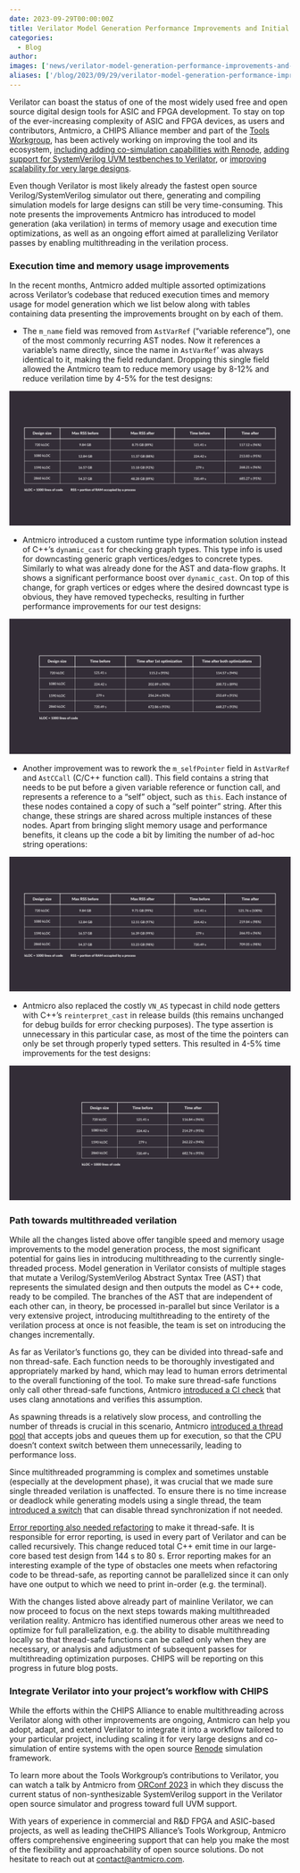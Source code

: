 ```yaml
---
date: 2023-09-29T00:00:00Z
title: Verilator Model Generation Performance Improvements and Initial Multithreaded Verilation Support
categories:
  - Blog
author:  
images: ['news/verilator-model-generation-performance-improvements-and-initial-multithreaded-verilation-support/Accelerating-model-generation-in-Verilator--blog-CHIPS.svg']
aliases: ['/blog/2023/09/29/verilator-model-generation-performance-improvements-and-initial-multithreaded-verilation-support/']
---
```


Verilator can boast the status of one of the most widely used free and open source digital design tools for ASIC and FPGA development. To stay on top of the ever-increasing complexity of ASIC and FPGA devices, as users and contributors, Antmicro, a CHIPS Alliance member and part of the [Tools Workgroup](https://lists.chipsalliance.org/g/tools-wg), has been actively working on improving the tool and its ecosystem, [including adding co-simulation capabilities with Renode](https://antmicro.com/blog/2023/01/cpu-rtl-co-simulation-in-renode/), [adding support for SystemVerilog UVM testbenches to Verilator](https://antmicro.com/blog/2023/01/open-source-systemverilog-uvm-support-in-verilator/), or [improving scalability for very large designs](https://antmicro.com/blog/2022/11/scaling-verilator-for-very-large-designs/).

Even though Verilator is most likely already the fastest open source Verilog/SystemVerilog simulator out there, generating and compiling simulation models for large designs can still be very time-consuming. This note presents the improvements Antmicro has introduced to model generation (aka verilation) in terms of memory usage and execution time optimizations, as well as an ongoing effort aimed at parallelizing Verilator passes by enabling multithreading in the verilation process.

### Execution time and memory usage improvements

In the recent months, Antmicro added multiple assorted optimizations across Verilator’s codebase that reduced execution times and memory usage for model generation which we list below along with tables containing data presenting the improvements brought on by each of them.

* The `m_name` field was removed from `AstVarRef` (“variable reference”), one of the most commonly recurring AST nodes. Now it references a variable’s name directly, since the name in `AstVarRef`’ was always identical to it, making the field redundant. Dropping this single field allowed the Antmicro team to reduce memory usage by 8-12% and reduce verilation time by 4-5% for the test designs:

![Performance comparison 1](Accelerating-model-generation-in-Verilator--blog-tabel-1.svg)

* Antmicro introduced a custom runtime type information solution instead of C++’s `dynamic_cast` for checking graph types. This type info is used for downcasting generic graph vertices/edges to concrete types. Similarly to what was already done for the AST and data-flow graphs. It shows a significant performance boost over `dynamic_cast`. On top of this change, for graph vertices or edges where the desired downcast type is obvious, they have removed typechecks, resulting in further performance improvements for our test designs:

![Performance comparison 2](Accelerating-model-generation-in-Verilator--blog-tabel-1_1.svg)

* Another improvement was to rework the `m_selfPointer` field in `AstVarRef` and `AstCCall` (C/C++ function call). This field contains a string that needs to be put before a given variable reference or function call, and represents a reference to a “self” object, such as `this`. Each instance of these nodes contained a copy of such a “self pointer” string. After this change, these strings are shared across multiple instances of these nodes. Apart from bringing slight memory usage and performance benefits, it cleans up the code a bit by limiting the number of ad-hoc string operations:

![Performance comparison 3](Accelerating-model-generation-in-Verilator--blog-tabel-3.svg)

* Antmicro also replaced the costly `VN_AS` typecast in child node getters with C++’s `reinterpret_cast` in release builds (this remains unchanged for debug builds for error checking purposes). The type assertion is unnecessary in this particular case, as most of the time the pointers can only be set through properly typed setters. This resulted in 4-5% time improvements for the test designs:

![Performance comparison 4](Accelerating-model-generation-in-Verilator--blog-tabel-4.svg)

### Path towards multithreaded verilation

While all the changes listed above offer tangible speed and memory usage improvements to the model generation process, the most significant potential for gains lies in introducing multithreading to the currently single-threaded process. Model generation in Verilator consists of multiple stages that mutate a Verilog/SystemVerilog Abstract Syntax Tree (AST) that represents the simulated design and then outputs the model as C++ code, ready to be compiled. The branches of the AST that are independent of each other can, in theory, be processed in-parallel but since Verilator is a very extensive project, introducing multithreading to the entirety of the verilation process at once is not feasible, the team is set on introducing the changes incrementally.

As far as Verilator’s functions go, they can be divided into thread-safe and non thread-safe. Each function needs to be thoroughly investigated and appropriately marked by hand, which may lead to human errors detrimental to the overall functioning of the tool. To make sure thread-safe functions only call other thread-safe functions, Antmicro [introduced a CI check](https://github.com/verilator/verilator/pull/3748) that uses clang annotations and verifies this assumption.

As spawning threads is a relatively slow process, and controlling the number of threads is crucial in this scenario, Antmicro [introduced a thread pool](https://github.com/verilator/verilator/pull/3898) that accepts jobs and queues them up for execution, so that the CPU doesn’t context switch between them unnecessarily, leading to performance loss.

Since multithreaded programming is complex and sometimes unstable (especially at the development phase), it was crucial that we made sure single threaded verilation is unaffected. To ensure there is no time increase or deadlock while generating models using a single thread, the team [introduced a switch](https://github.com/verilator/verilator/pull/4048) that can disable thread synchronization if not needed.

[Error reporting also needed refactoring](https://github.com/verilator/verilator/pull/3680) to make it thread-safe. It is responsible for error reporting, is used in every part of Verilator and can be called recursively. This change reduced total C++ emit time in our large-core based test design from 144 s to 80 s. Error reporting makes for an interesting example of the type of obstacles one meets when refactoring code to be thread-safe, as reporting cannot be parallelized since it can only have one output to which we need to print in-order (e.g. the terminal).

With the changes listed above already part of mainline Verilator, we can now proceed to focus on the next steps towards making multithreaded verilation reality. Antmicro has identified numerous other areas we need to optimize for full parallelization, e.g. the ability to disable multithreading locally so that thread-safe functions can be called only when they are necessary, or analysis and adjustment of subsequent passes for multithreading optimization purposes. CHIPS will be reporting on this progress in future blog posts.

### Integrate Verilator into your project’s workflow with CHIPS

While the efforts within the CHIPS Alliance to enable multithreading across Verilator along with other improvements are ongoing, Antmicro can help you adopt, adapt, and extend Verilator to integrate it into a workflow tailored to your particular project, including scaling it for very large designs and co-simulation of entire systems with the open source [Renode](https://renode.io) simulation framework.

To learn more about the Tools Workgroup’s contributions to Verilator, you can watch a talk by Antmicro from [ORConf 2023](https://orconf.org/) in which they discuss the current status of non-synthesizable SystemVerilog support in the Verilator open source simulator and progress toward full UVM support.  

With years of experience in commercial and R&D FPGA and ASIC-based projects, as well as leading theCHIPS Alliance’s Tools Workgroup, Antmicro offers comprehensive engineering support that can help you make the most of the flexibility and approachability of open source solutions. Do not hesitate to reach out at [contact@antmicro.com](mailto:contact@antmicro.com).

